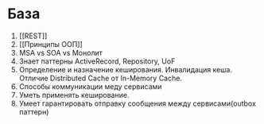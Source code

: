 # База
1. [[REST]]
2. [[Принципы ООП]]
3. MSA vs SOA vs Монолит
4. Знает паттерны ActiveRecord, Repository, UoF
5. Определение и назначение кеширования. Инвалидация кеша. Отличие Distributed Cache от In-Memory Cache.
6. Способы коммуникации меду сервисами
7. Уметь применять кеширование.
8. Умеет гарантировать отправку сообщения между сервисами(outbox паттерн)